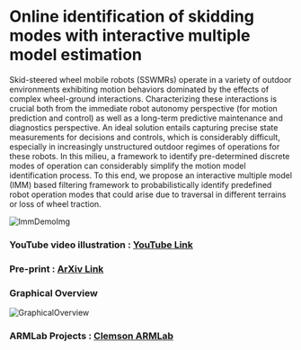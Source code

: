 # Online identification of skidding modes with interactive multiple model estimation

Skid-steered wheel mobile robots (SSWMRs) operate in a variety of outdoor environments exhibiting motion behaviors dominated by the effects of complex wheel-ground interactions. Characterizing these interactions is crucial both from the immediate robot autonomy perspective (for motion prediction and control) as well as a long-term predictive maintenance and diagnostics perspective. An ideal solution entails capturing precise state measurements for decisions and controls, which is considerably difficult, especially in increasingly unstructured outdoor regimes of operations for these robots. In this milieu, a framework to identify pre-determined discrete modes of operation can considerably simplify the motion model identification process. To this end, we propose an interactive multiple model (IMM) based filtering framework to probabilistically identify predefined robot operation modes that could arise due to traversal in different terrains or loss of wheel traction.

![ImmDemoImg](https://github.com/user-attachments/assets/bb4f8898-ef64-46d5-9915-7ceeb6d76664)

### YouTube video illustration : [YouTube Link](https://www.youtube.com/results?search_query=online+identification+of+skidding+modes)

### Pre-print : [ArXiv Link](https://arxiv.org/abs/2409.20554) 

### Graphical Overview
![GraphicalOverview](https://github.com/user-attachments/assets/fb2dfa35-9513-4d1e-8c25-2a090a0772ba)

### ARMLab Projects : [Clemson ARMLab](https://sites.google.com/view/armlab-cuicar/home)
